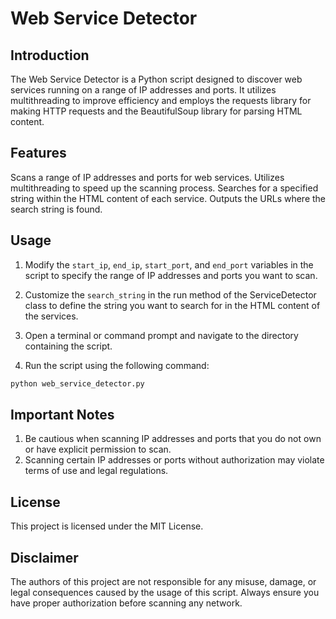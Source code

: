# Web Service Detector

## Introduction
The Web Service Detector is a Python script designed to discover web services running on a range of IP addresses and ports. It utilizes multithreading to improve efficiency and employs the requests library for making HTTP requests and the BeautifulSoup library for parsing HTML content.


## Features
Scans a range of IP addresses and ports for web services.
Utilizes multithreading to speed up the scanning process.
Searches for a specified string within the HTML content of each service.
Outputs the URLs where the search string is found.


## Usage
1. Modify the `start_ip`, `end_ip`, `start_port`, and `end_port` variables in the script to specify the range of IP addresses and ports you want to scan.

2. Customize the `search_string` in the run method of the ServiceDetector class to define the string you want to search for in the HTML content of the services.

3. Open a terminal or command prompt and navigate to the directory containing the script.

4. Run the script using the following command:
```python
python web_service_detector.py
```


## Important Notes
1. Be cautious when scanning IP addresses and ports that you do not own or have explicit permission to scan.
2. Scanning certain IP addresses or ports without authorization may violate terms of use and legal regulations.


## License
This project is licensed under the MIT License.

## Disclaimer
The authors of this project are not responsible for any misuse, damage, or legal consequences caused by the usage of this script. Always ensure you have proper authorization before scanning any network.